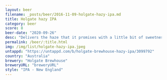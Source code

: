 ```yaml
---
layout: beer
filename: _posts/beer/2016-11-09-holgate-hazy-ipa.md
title: Holgate hazy IPA
category: beer
score: 8
beer-date: "2020-09-26"
desc: "Delivers the haze that it promises with a little bit of sweetness. Great smell and an easy drink"
permalink: /beer/:title.html
img: /img/list/holgate-hazy-ipa.jpeg
untappd: "https://untappd.com/b/holgate-brewhouse-hazy-ipa/3099792"
country: "Australia"
brewery: "Holgate Brewhouse"
breweryURL: "breweryURL"
style: "IPA - New England"
---
```

